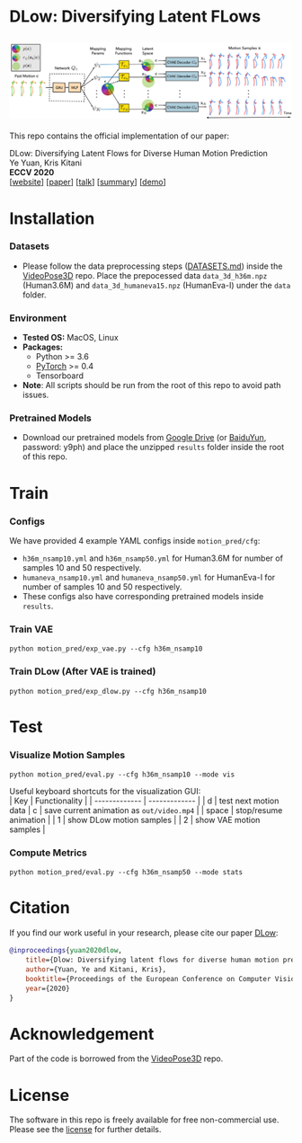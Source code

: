 # DLow: **D**iversifying **L**atent FL**ow**s
![Loading DLow Overview](data/overview.png "DLow Overview")
---
This repo contains the official implementation of our paper:
  
DLow: Diversifying Latent Flows for Diverse Human Motion Prediction  
Ye Yuan, Kris Kitani  
**ECCV 2020**  
[[website](https://www.ye-yuan.com/dlow)] [[paper](https://arxiv.org/pdf/2003.08386.pdf)] [[talk](https://youtu.be/c45ss6Tcb2A)] [[summary](https://youtu.be/nVYGHnRB1_M)] [[demo](https://youtu.be/64OEdSadb00)]

# Installation 
### Datasets
* Please follow the data preprocessing steps ([DATASETS.md](https://github.com/facebookresearch/VideoPose3D/blob/master/DATASETS.md)) inside the [VideoPose3D](https://github.com/facebookresearch/VideoPose3D) repo. Place the prepocessed data ``data_3d_h36m.npz`` (Human3.6M) and ``data_3d_humaneva15.npz`` (HumanEva-I) under the ``data`` folder.
### Environment
* **Tested OS:** MacOS, Linux
* **Packages:**
    * Python >= 3.6
    * [PyTorch](https://pytorch.org) >= 0.4
    * Tensorboard
* **Note**: All scripts should be run from the root of this repo to avoid path issues.

### Pretrained Models
* Download our pretrained models from [Google Drive](https://drive.google.com/file/d/1k5uDeUXrvtwZPN-lJNPSO8tPvHH6Gj55/view?usp=sharing) (or [BaiduYun](https://pan.baidu.com/s/1Ye6bHXcX6lNVMLaXJyzyWg), password: y9ph) and place the unzipped ``results`` folder inside the root of this repo.

# Train
### Configs
We have provided 4 example YAML configs inside ``motion_pred/cfg``: 
* `h36m_nsamp10.yml` and `h36m_nsamp50.yml` for Human3.6M for number of samples 10 and 50 respectively.
* `humaneva_nsamp10.yml` and `humaneva_nsamp50.yml` for HumanEva-I for number of samples 10 and 50 respectively.
* These configs also have corresponding pretrained models inside ``results``.

### Train VAE
```
python motion_pred/exp_vae.py --cfg h36m_nsamp10
```

### Train DLow (After VAE is trained)
```
python motion_pred/exp_dlow.py --cfg h36m_nsamp10
```

# Test 
### Visualize Motion Samples
```
python motion_pred/eval.py --cfg h36m_nsamp10 --mode vis
```
Useful keyboard shortcuts for the visualization GUI:  
| Key           | Functionality |
| ------------- | ------------- |
| d             | test next motion data
| c             | save current animation as `out/video.mp4` |
| space         | stop/resume animation |
| 1             | show DLow motion samples |
| 2             | show VAE motion samples |


### Compute Metrics
```
python motion_pred/eval.py --cfg h36m_nsamp50 --mode stats
```  


# Citation
If you find our work useful in your research, please cite our paper [DLow](https://www.ye-yuan.com/dlow):
```bibtex
@inproceedings{yuan2020dlow,
    title={Dlow: Diversifying latent flows for diverse human motion prediction},
    author={Yuan, Ye and Kitani, Kris},
    booktitle={Proceedings of the European Conference on Computer Vision (ECCV)},
    year={2020}
}
```

# Acknowledgement
Part of the code is borrowed from the [VideoPose3D](https://github.com/facebookresearch/VideoPose3D) repo.

# License

The software in this repo is freely available for free non-commercial use. Please see the [license](LICENSE) for further details.
